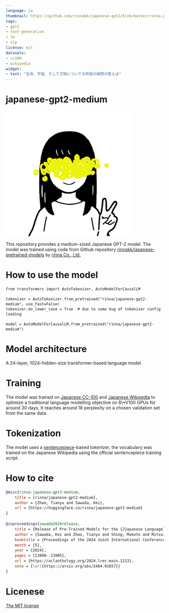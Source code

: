```yaml
---
language: ja
thumbnail: https://github.com/rinnakk/japanese-gpt2/blob/master/rinna.png
tags:
- gpt2
- text-generation
- lm
- nlp
license: mit
datasets:
- cc100
- wikipedia
widget:
- text: "生命、宇宙、そして万物についての究極の疑問の答えは"
---
```


# japanese-gpt2-medium

![rinna-icon](./rinna.png)

This repository provides a medium-sized Japanese GPT-2 model. The model was trained using code from Github repository [rinnakk/japanese-pretrained-models](https://github.com/rinnakk/japanese-pretrained-models) by [rinna Co., Ltd.](https://corp.rinna.co.jp/)

# How to use the model

~~~~
from transformers import AutoTokenizer, AutoModelForCausalLM

tokenizer = AutoTokenizer.from_pretrained("rinna/japanese-gpt2-medium", use_fast=False)
tokenizer.do_lower_case = True  # due to some bug of tokenizer config loading

model = AutoModelForCausalLM.from_pretrained("rinna/japanese-gpt2-medium")
~~~~

# Model architecture
A 24-layer, 1024-hidden-size transformer-based language model.

# Training
The model was trained on [Japanese CC-100](http://data.statmt.org/cc-100/ja.txt.xz) and [Japanese Wikipedia](https://dumps.wikimedia.org/other/cirrussearch) to optimize a traditional language modelling objective on 8\\*V100 GPUs for around 30 days. It reaches around 18 perplexity on a chosen validation set from the same data.

# Tokenization
The model uses a [sentencepiece](https://github.com/google/sentencepiece)-based tokenizer, the vocabulary was trained on the Japanese Wikipedia using the official sentencepiece training script.

# How to cite
```bibtex
@misc{rinna-japanese-gpt2-medium,
    title = {rinna/japanese-gpt2-medium},
    author = {Zhao, Tianyu and Sawada, Kei},
    url = {https://huggingface.co/rinna/japanese-gpt2-medium}
}

@inproceedings{sawada2024release,
    title = {Release of Pre-Trained Models for the {J}apanese Language},
    author = {Sawada, Kei and Zhao, Tianyu and Shing, Makoto and Mitsui, Kentaro and Kaga, Akio and Hono, Yukiya and Wakatsuki, Toshiaki and Mitsuda, Koh},
    booktitle = {Proceedings of the 2024 Joint International Conference on Computational Linguistics, Language Resources and Evaluation (LREC-COLING 2024)},
    month = {5},
    year = {2024},
    pages = {13898--13905},
    url = {https://aclanthology.org/2024.lrec-main.1213},
    note = {\url{https://arxiv.org/abs/2404.01657}}
}
```

# Licenese
[The MIT license](https://opensource.org/licenses/MIT)
